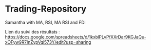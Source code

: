 # Trading-Repository

Samantha with MA, RSI, MA RSI and FDI

Lien du suivi des résultats : https://docs.google.com/spreadsheets/d/1kxblPLvPfXXrDar9KGJaQu-xOFyw9R7InZypVqi573Y/edit?usp=sharing
